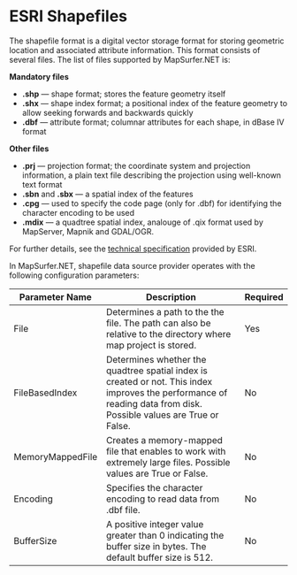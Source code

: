 # ESRI Shapefiles


The shapefile format is a digital vector storage format for storing geometric location and associated attribute information. This format consists of several files. The list of files supported by MapSurfer.NET is: 

**Mandatory files**

- **.shp** — shape format; stores the feature geometry itself
- **.shx** — shape index format; a positional index of the feature geometry to allow seeking forwards and backwards quickly
- **.dbf** — attribute format; columnar attributes for each shape, in dBase IV format


**Other files**

- **.prj** — projection format; the coordinate system and projection information, a plain text file describing the projection using well-known text format
- **.sbn** and **.sbx** — a spatial index of the features
- **.cpg** — used to specify the code page (only for .dbf) for identifying the character encoding to be used
- **.mdix** — a quadtree spatial index, analouge of .qix format used by MapServer, Mapnik and GDAL/OGR.

For further details, see the [technical specification](http://www.esri.com/library/whitepapers/pdfs/shapefile.pdf) provided by ESRI. 


In MapSurfer.NET, shapefile data source provider operates with the following configuration parameters:

Parameter Name | Description | Required
------------ | ------------- | -------------
File | Determines a path to the the file. The path can also be relative to the directory where map project is stored. | Yes
FileBasedIndex | Determines whether the quadtree spatial index is created or not. This index improves the performance of reading data from disk. Possible values are True or False. | No
MemoryMappedFile | Creates a memory-mapped file that enables to work with extremely large files. Possible values are True or False. | No
Encoding | Specifies the character encoding to read data from .dbf file. | No
BufferSize | A positive integer value greater than 0 indicating the buffer size in bytes. The default buffer size is 512.| No